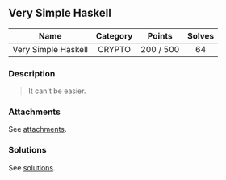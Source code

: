 ## Very Simple Haskell

|  Name  |  Category  |  Points  |  Solves  |
| :----: | :----: | :----: | :----: |
|  Very Simple Haskell |  CRYPTO  |  200 / 500  |  64  |

### Description
> It can't be easier.

### Attachments
See [attachments](https://github.com/roadicing/ctf-writeups/tree/main/2019/hitconctf-quals/very-simple-haskell/attachments).

### Solutions
See [solutions](https://github.com/roadicing/ctf-writeups/tree/main/2019/hitconctf-quals/very-simple-haskell/solutions).